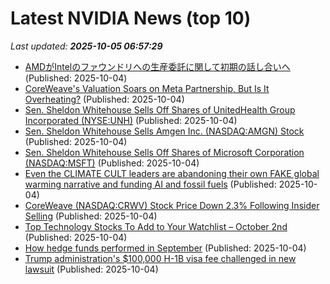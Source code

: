 # Latest NVIDIA News (top 10)
_Last updated: **2025-10-05 06:57:29**_

- [AMDがIntelのファウンドリへの生産委託に関して初期の話し合いへ](https://northwood.blog.fc2.com/blog-entry-12862.html) (Published: 2025-10-04)
- [CoreWeave's Valuation Soars on Meta Partnership, But Is It Overheating?](https://biztoc.com/x/d30024f6f7889ebb) (Published: 2025-10-04)
- [Sen. Sheldon Whitehouse Sells Off Shares of UnitedHealth Group Incorporated (NYSE:UNH)](https://www.etfdailynews.com/2025/10/04/sen-sheldon-whitehouse-sells-off-shares-of-unitedhealth-group-incorporated-nyseunh/) (Published: 2025-10-04)
- [Sen. Sheldon Whitehouse Sells Amgen Inc. (NASDAQ:AMGN) Stock](https://www.etfdailynews.com/2025/10/04/sen-sheldon-whitehouse-sells-amgen-inc-nasdaqamgn-stock/) (Published: 2025-10-04)
- [Sen. Sheldon Whitehouse Sells Off Shares of Microsoft Corporation (NASDAQ:MSFT)](https://www.etfdailynews.com/2025/10/04/sen-sheldon-whitehouse-sells-off-shares-of-microsoft-corporation-nasdaqmsft/) (Published: 2025-10-04)
- [Even the CLIMATE CULT leaders are abandoning their own FAKE global warming narrative and funding AI and fossil fuels](https://www.naturalnews.com/2025-10-04-climate-cult-leaders-abandoning-their-fake-narrative.html) (Published: 2025-10-04)
- [CoreWeave (NASDAQ:CRWV) Stock Price Down 2.3% Following Insider Selling](https://www.etfdailynews.com/2025/10/04/coreweave-nasdaqcrwv-stock-price-down-2-3-following-insider-selling/) (Published: 2025-10-04)
- [Top Technology Stocks To Add to Your Watchlist – October 2nd](https://www.etfdailynews.com/2025/10/04/top-technology-stocks-to-add-to-your-watchlist-october-2nd/) (Published: 2025-10-04)
- [How hedge funds performed in September](https://economictimes.indiatimes.com/markets/stocks/news/how-hedge-funds-performed-in-september/articleshow/124301854.cms) (Published: 2025-10-04)
- [Trump administration's $100,000 H-1B visa fee challenged in new lawsuit](https://www.businessinsider.com/h1b-visa-lawsuit-trump-administration-sued-2025-10) (Published: 2025-10-04)
